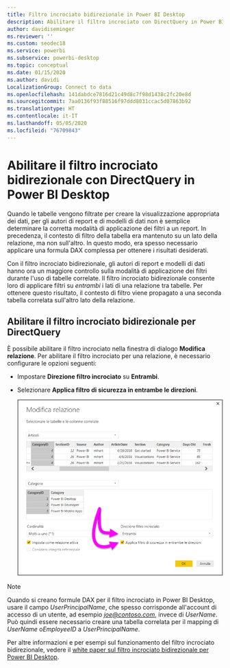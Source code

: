 ```yaml
---
title: Filtro incrociato bidirezionale in Power BI Desktop
description: Abilitare il filtro incrociato con DirectQuery in Power BI Desktop
author: davidiseminger
ms.reviewer: ''
ms.custom: seodec18
ms.service: powerbi
ms.subservice: powerbi-desktop
ms.topic: conceptual
ms.date: 01/15/2020
ms.author: davidi
LocalizationGroup: Connect to data
ms.openlocfilehash: 141dabdce7816d21c49d8c7f98d1438c2fc20e8d
ms.sourcegitcommit: 7aa0136f93f88516f97ddd8031ccac5d07863b92
ms.translationtype: HT
ms.contentlocale: it-IT
ms.lasthandoff: 05/05/2020
ms.locfileid: "76709843"
---
```

# <a name="enable-bidirectional-cross-filtering-for-directquery-in-power-bi-desktop"></a>Abilitare il filtro incrociato bidirezionale con DirectQuery in Power BI Desktop

Quando le tabelle vengono filtrate per creare la visualizzazione appropriata dei dati, per gli autori di report e di modelli di dati non è semplice determinare la corretta modalità di applicazione dei filtri a un report. In precedenza, il contesto di filtro della tabella era mantenuto su un lato della relazione, ma non sull'altro. In questo modo, era spesso necessario applicare una formula DAX complessa per ottenere i risultati desiderati.

Con il filtro incrociato bidirezionale, gli autori di report e modelli di dati hanno ora un maggiore controllo sulla modalità di applicazione dei filtri durante l'uso di tabelle correlate. Il filtro incrociato bidirezionale consente loro di applicare filtri su *entrambi* i lati di una relazione tra tabelle. Per ottenere questo risultato, il contesto di filtro viene propagato a una seconda tabella correlata sull'altro lato della relazione.

## <a name="enable-bidirectional-cross-filtering-for-directquery"></a>Abilitare il filtro incrociato bidirezionale per DirectQuery

È possibile abilitare il filtro incrociato nella finestra di dialogo **Modifica relazione**. Per abilitare il filtro incrociato per una relazione, è necessario configurare le opzioni seguenti:

* Impostare **Direzione filtro incrociato** su **Entrambi**.
* Selezionare **Applica filtro di sicurezza in entrambe le direzioni**.

  ![Configurare il filtro incrociato bidirezionale in Power BI Desktop.](media/desktop-bidirectional-filtering/bidirectional-filtering_2.png)

> [!NOTE]
> Quando si creano formule DAX per il filtro incrociato in Power BI Desktop, usare il campo *UserPrincipalName*, che spesso corrisponde all'account di accesso di un utente, ad esempio <em>joe@contoso.com</em>, invece di *UserName*. Può quindi essere necessario creare una tabella correlata per il mapping di *UserName* o*EmployeeID* a *UserPrincipalName*.

Per altre informazioni e per esempi sul funzionamento del filtro incrociato bidirezionale, vedere il [white paper sul filtro incrociato bidirezionale per Power BI Desktop](https://download.microsoft.com/download/2/7/8/2782DF95-3E0D-40CD-BFC8-749A2882E109/Bidirectional%20cross-filtering%20in%20Analysis%20Services%202016%20and%20Power%20BI.docx).

